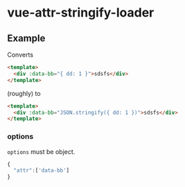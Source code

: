 # vue-attr-stringify-loader

## Example

Converts

```html
<template>
  <div :data-bb="{ dd: 1 }">sdsfs</div>
</template>
```

(roughly) to

```html
<template>
  <div :data-bb="JSON.stringify({ dd: 1 })">sdsfs</div>
</template>
```

### options

`options` must be object.

```javascript
{
  "attr":['data-bb']
}
```
